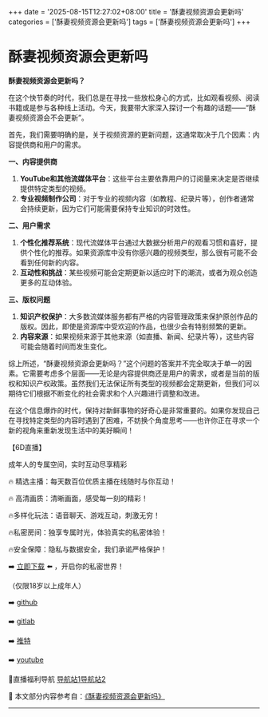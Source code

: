 +++
date = '2025-08-15T12:27:02+08:00'
title = '酥妻视频资源会更新吗'
categories = ['酥妻视频资源会更新吗']
tags = ['酥妻视频资源会更新吗']
+++

# 酥妻视频资源会更新吗

**酥妻视频资源会更新吗？**

在这个快节奏的时代，我们总是在寻找一些放松身心的方式，比如观看视频、阅读书籍或是参与各种线上活动。今天，我要带大家深入探讨一个有趣的话题——“酥妻视频资源会不会更新”。

首先，我们需要明确的是，关于视频资源的更新问题，这通常取决于几个因素：内容提供商和用户的需求。

**一、内容提供商**

1. **YouTube和其他流媒体平台**：这些平台主要依靠用户的订阅量来决定是否继续提供特定类型的视频。
2. **专业视频制作公司**：对于专业的视频内容（如教程、纪录片等），创作者通常会持续更新，因为它们可能需要保持专业知识的时效性。

**二、用户需求**

1. **个性化推荐系统**：现代流媒体平台通过大数据分析用户的观看习惯和喜好，提供个性化的推荐。如果资源库中没有你感兴趣的视频类型，那么很有可能不会看到任何新的内容。
2. **互动性和挑战**：某些视频可能会定期更新以适应时下的潮流，或者为观众创造更多的互动体验。

**三、版权问题**

1. **知识产权保护**：大多数流媒体服务都有严格的内容管理政策来保护原创作品的版权。因此，即使是资源库中受欢迎的作品，也很少会有特别频繁的更新。
2. **内容来源**：如果视频来源于其他来源（如直播、新闻、纪录片等），这些内容可能会随着时间而发生变化。

综上所述，“酥妻视频资源会更新吗？”这个问题的答案并不完全取决于单一的因素。它需要考虑多个层面——无论是内容提供商还是用户的需求，或者是当前的版权和知识产权政策。虽然我们无法保证所有类型的视频都会定期更新，但我们可以期待它们根据不断变化的社会需求和个人兴趣进行调整和改进。

在这个信息爆炸的时代，保持对新鲜事物的好奇心是非常重要的。如果你发现自己在寻找特定类型的内容时遇到了困难，不妨换个角度思考——也许你正在寻求一个新的视角来重新发现生活中的美好瞬间！

【6D直播】

 成年人的专属空间，实时互动尽享精彩

🔥 精选主播：每天数百位优质主播在线随时与你互动！

🔥 高清画质：清晰画面，感受每一刻的精彩！

🔥多样化玩法：语音聊天、游戏互动，刺激无穷！

🔥私密房间：独享专属时光，体验真实的私密体验！

🔥安全保障：隐私与数据安全，我们承诺严格保护！

➡️ [立即下载](https://down123.s3.ap-east-1.amazonaws.com/down/down.html?channelCode=blog) ⬅️ ，开启你的私密世界！

 （仅限18岁以上成年人）

➡️ [github](https://aldult-live.github.io/)

➡️ [gitlab](https://seo-09598d.gitlab.io/)

➡️ [推特](https://x.com/wegame33)

➡️ [youtube](https://www.youtube.com/@6Dlive)

🔞直播福利导航   [导航站1](https://webstack-86085a.gitlab.io/)[导航站2](https://onlygit123-2.github.io/)

📘 本文部分内容参考自：[《酥妻视频资源会更新吗》](https://webstack-hugo-13.pages.dev/)

---
